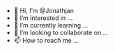 - 👋 Hi, I’m @Jonathjan
- 👀 I’m interested in ...
- 🌱 I’m currently learning ...
- 💞️ I’m looking to collaborate on ...
- 📫 How to reach me ...

<!---
Jonathjan/Jonathjan is a ✨ special ✨ repository because its `README.md` (this file) appears on your GitHub profile.
You can click the Preview link to take a look at your changes.
--->

